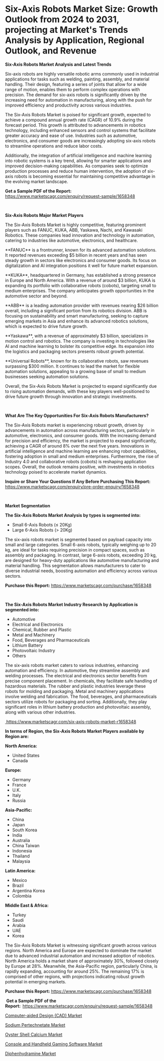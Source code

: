 <p><h1>Six-Axis Robots Market Size: Growth Outlook from 2024 to 2031, projecting at Market's Trends Analysis by Application, Regional Outlook, and Revenue</h1></p><p><strong>Six-Axis Robots Market Analysis and Latest Trends</strong></p>
<p><p>Six-axis robots are highly versatile robotic arms commonly used in industrial applications for tasks such as welding, painting, assembly, and material handling. Their design, featuring a series of joints that allow for a wide range of motion, enables them to perform complex operations with precision. The demand for six-axis robots is significantly driven by the increasing need for automation in manufacturing, along with the push for improved efficiency and productivity across various industries.</p><p>The Six-Axis Robots Market is poised for significant growth, expected to achieve a compound annual growth rate (CAGR) of 10.9% during the forecast period. This growth is attributed to advancements in robotics technology, including enhanced sensors and control systems that facilitate greater accuracy and ease of use. Industries such as automotive, electronics, and consumer goods are increasingly adopting six-axis robots to streamline operations and reduce labor costs.</p><p>Additionally, the integration of artificial intelligence and machine learning into robotic systems is a key trend, allowing for smarter applications and improved decision-making capabilities. As companies seek to optimize production processes and reduce human intervention, the adoption of six-axis robots is becoming essential for maintaining competitive advantage in the evolving market landscape.</p></p>
<p><strong>Get a Sample PDF of the Report:&nbsp;</strong> <a href="https://www.marketscagr.com/enquiry/request-sample/1658348?utm_campaign=1267&utm_medium=2&utm_source=Github&utm_content=ia&utm_term=28092024&utm_id=six-axis-robots">https://www.marketscagr.com/enquiry/request-sample/1658348</a></p>
<p>&nbsp;</p>
<p><strong>Six-Axis Robots Major Market Players</strong></p>
<p><p>The Six-Axis Robots Market is highly competitive, featuring prominent players such as FANUC, KUKA, ABB, Yaskawa, Nachi, and Kawasaki Robotics. These companies lead innovation and technology in automation, catering to industries like automotive, electronics, and healthcare.</p><p>**FANUC** is a frontrunner, known for its advanced automation solutions. It reported revenues exceeding $5 billion in recent years and has seen steady growth in sectors like electronics and consumer goods. Its focus on digitalization and AI integration positions it well for future market expansion.</p><p>**KUKA**, headquartered in Germany, has established a strong presence in Europe and North America. With a revenue of around $3 billion, KUKA is expanding its portfolio with collaborative robots (cobots), targeting small to medium enterprises. The company anticipates growth opportunities in the automotive sector and beyond.</p><p>**ABB** is a leading automation provider with revenues nearing $26 billion overall, including a significant portion from its robotics division. ABB is focusing on sustainability and smart manufacturing, seeking to capture emerging markets in Asia and enhance its advanced robotics solutions, which is expected to drive future growth.</p><p>**Yaskawa**, with a revenue of approximately $3 billion, specializes in motion control and robotics. The company is investing in technologies like AI and machine learning to bolster its competitive edge. Its expansion into the logistics and packaging sectors presents robust growth potential.</p><p>**Universal Robots**, known for its collaborative robots, saw revenues surpassing $300 million. It continues to lead the market for flexible automation solutions, appealing to a growing base of small to medium businesses seeking automation solutions.</p><p>Overall, the Six-Axis Robots Market is projected to expand significantly due to rising automation demands, with these key players well-positioned to drive future growth through innovation and strategic investments.</p></p>
<p>&nbsp;</p>
<p><strong>What Are The Key Opportunities For Six-Axis Robots Manufacturers?</strong></p>
<p><p>The Six-Axis Robots market is experiencing robust growth, driven by advancements in automation across manufacturing sectors, particularly in automotive, electronics, and consumer goods. With the increasing demand for precision and efficiency, the market is projected to expand significantly, achieving a CAGR of around 8% over the next five years. Innovations in artificial intelligence and machine learning are enhancing robot capabilities, fostering adoption in small and medium enterprises. Furthermore, the rise of Industry 4.0 and collaborative robots (cobots) is reshaping application scopes. Overall, the outlook remains positive, with investments in robotics technology poised to accelerate market dynamics.</p></p>
<p><strong>Inquire or Share Your Questions If Any Before Purchasing This Report:</strong> <a href="https://www.marketscagr.com/enquiry/pre-order-enquiry/1658348?utm_campaign=1267&utm_medium=2&utm_source=Github&utm_content=ia&utm_term=28092024&utm_id=six-axis-robots">https://www.marketscagr.com/enquiry/pre-order-enquiry/1658348</a></p>
<p>&nbsp;</p>
<p><strong>Market Segmentation</strong></p>
<p><strong>The Six-Axis Robots Market Analysis by types is segmented into:</strong></p>
<p><ul><li>Small 6-Axis Robots (≤ 20Kg)</li><li>Large 6-Axis Robots (> 20Kg)</li></ul></p>
<p><p>The six-axis robots market is segmented based on payload capacity into small and large categories. Small 6-axis robots, typically weighing up to 20 kg, are ideal for tasks requiring precision in compact spaces, such as assembly and packaging. In contrast, large 6-axis robots, exceeding 20 kg, are designed for heavy-duty applications like automotive manufacturing and material handling. This segmentation allows manufacturers to cater to diverse industrial needs, boosting automation and efficiency across various sectors.</p></p>
<p><strong>Purchase this Report:&nbsp;</strong><a href="https://www.marketscagr.com/purchase/1658348?utm_campaign=1267&utm_medium=2&utm_source=Github&utm_content=ia&utm_term=28092024&utm_id=six-axis-robots">https://www.marketscagr.com/purchase/1658348</a></p>
<p>&nbsp;</p>
<p><strong>The Six-Axis Robots Market Industry Research by Application is segmented into:</strong></p>
<p><ul><li>Automotive</li><li>Electrical and Electronics</li><li>Chemical, Rubber and Plastic</li><li>Metal and Machinery</li><li>Food, Beverages and Pharmaceuticals</li><li>Lithium Battery</li><li>Photovoltaic Industry</li><li>Others</li></ul></p>
<p><p>The six-axis robots market caters to various industries, enhancing automation and efficiency. In automotive, they streamline assembly and welding processes. The electrical and electronics sector benefits from precise component placement. In chemicals, they facilitate safe handling of hazardous materials. The rubber and plastic industries leverage these robots for molding and packaging. Metal and machinery applications involve welding and fabrication. The food, beverages, and pharmaceuticals sectors utilize robots for packaging and sorting. Additionally, they play significant roles in lithium battery production and photovoltaic assembly, along with various other industries.</p></p>
<p><a href="https://www.marketscagr.com/six-axis-robots-market-r1658348?utm_campaign=1267&utm_medium=2&utm_source=Github&utm_content=ia&utm_term=28092024&utm_id=six-axis-robots">&nbsp;https://www.marketscagr.com/six-axis-robots-market-r1658348</a></p>
<p><strong>In terms of Region, the Six-Axis Robots Market Players available by Region are:</strong></p>
<p>
    <p> <strong> North America: </strong>
        <ul>
            <li>United States</li>
            <li>Canada</li>
        </ul>
        </p> 
    <p> <strong> Europe: </strong>
        <ul>
            <li>Germany</li>
            <li>France</li>
            <li>U.K.</li>
            <li>Italy</li>
            <li>Russia</li>
        </ul>
        </p> 
    <p> <strong> Asia-Pacific: </strong>
        <ul>
            <li>China</li>
            <li>Japan</li>
            <li>South Korea</li>
            <li>India</li>
            <li>Australia</li>
            <li>China Taiwan</li>
            <li>Indonesia</li>
            <li>Thailand</li>
            <li>Malaysia</li>
        </ul>
        </p> 
    <p> <strong> Latin America: </strong>
        <ul>
            <li>Mexico</li>
            <li>Brazil</li>
            <li>Argentina Korea</li>
            <li>Colombia</li>
        </ul>
        </p> 
    <p> <strong> Middle East & Africa: </strong>
        <ul>
            <li>Turkey</li>
            <li>Saudi</li>
            <li>Arabia</li>
            <li>UAE</li>
            <li>Korea</li>
        </ul>
    </p>
    </p>
<p><p>The Six-Axis Robots Market is witnessing significant growth across various regions. North America and Europe are expected to dominate the market due to advanced industrial automation and increased adoption of robotics. North America holds a market share of approximately 30%, followed closely by Europe at 28%. Meanwhile, the Asia-Pacific region, particularly China, is rapidly expanding, accounting for around 25%. The remaining 17% is comprised of other regions, with projections indicating robust growth potential in emerging markets.</p></p>
<p><strong>Purchase this Report: </strong><a href="https://www.marketscagr.com/purchase/1658348?utm_campaign=1267&utm_medium=2&utm_source=Github&utm_content=ia&utm_term=28092024&utm_id=six-axis-robots">https://www.marketscagr.com/purchase/1658348</a></p>
<p>&nbsp;<strong>Get a Sample PDF of the Report:&nbsp;&nbsp;</strong><a href="https://www.marketscagr.com/enquiry/request-sample/1658348?utm_campaign=1267&utm_medium=2&utm_source=Github&utm_content=ia&utm_term=28092024&utm_id=six-axis-robots">https://www.marketscagr.com/enquiry/request-sample/1658348</a></p>
<p><strong></strong></p>
<p><p><a href="https://issuu.com/reportprime-2/docs/computer-aided-design-cad-market-si_ce56666e8dcbd0?utm_campaign=1267&utm_medium=2&utm_source=Github&utm_content=ia&utm_term=28092024&utm_id=six-axis-robots">Computer-aided Design (CAD) Market</a></p><p><a href="https://www.linkedin.com/pulse/emerging-sodium-pertechnetate-market-opportunities-analysis-czvee?utm_campaign=1267&utm_medium=2&utm_source=Github&utm_content=ia&utm_term=28092024&utm_id=six-axis-robots">Sodium Pertechnetate Market</a></p><p><a href="https://www.linkedin.com/pulse/how-regions-adapting-oyster-shell-calcium-market-global-yfuve?trackingId=ugp94jrpRgKguv6CeLERLw%3D%3D&utm_campaign=1267&utm_medium=2&utm_source=Github&utm_content=ia&utm_term=28092024&utm_id=six-axis-robots">Oyster Shell Calcium Market</a></p><p><a href="https://issuu.com/reportprime-2/docs/console-and-handheld-gaming-softwar_bffbd5e6605d66?utm_campaign=1267&utm_medium=2&utm_source=Github&utm_content=ia&utm_term=28092024&utm_id=six-axis-robots">Console and Handheld Gaming Software Market</a></p><p><a href="https://www.linkedin.com/pulse/diphenhydramine-market-research-report-includes-analysis-naqee?utm_campaign=1267&utm_medium=2&utm_source=Github&utm_content=ia&utm_term=28092024&utm_id=six-axis-robots">Diphenhydramine Market</a></p></p>